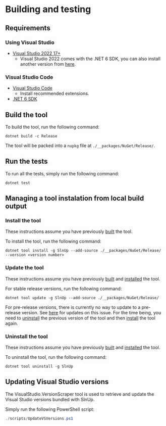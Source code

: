 # Building and testing

## Requirements

### Using Visual Studio

* [Visual Studio 2022 17+](https://visualstudio.microsoft.com/downloads/)
  * Visual Studio 2022 comes with the .NET 6 SDK, you can also install another
    version from [here](https://dotnet.microsoft.com/download/dotnet/6.0).

### Visual Studio Code

* [Visual Studio Code](https://code.visualstudio.com/Download)
  * Install recommended extensions.
* [.NET 6 SDK](https://dotnet.microsoft.com/download/dotnet/6.0)

## Build the tool

To build the tool, run the following command:

``` shell
dotnet build -c Release
```

The tool will be packed into a `nupkg` file at `./__packages/NuGet/Release/`.

## Run the tests

To run all the tests, simply run the following command:

``` shell
dotnet test
```

## Managing a tool instalation from local build output

### Install the tool

These instructions assume you have previously [built](#build-the-tool) the tool.

To install the tool, run the following command:

``` shell
dotnet tool install -g SlnUp --add-source ./__packages/NuGet/Release/ --version <version number>
```

### Update the tool

These instructions assume you have previously [built](#build-the-tool) and [installed](#install-the-tool) the tool.

For stable release versions, run the following command:

``` shell
dotnet tool update -g SlnUp --add-source ./__packages/NuGet/Release/
```

For pre-release versions, there is currently no way to update to a pre-release version. See [here](https://github.com/dotnet/sdk/issues/2551) for updates on this issue. For the time being, you need to [uninstall](#uninstall-the-tool) the previous version of the tool and then [install](#install-the-tool) the tool again.

### Uninstall the tool

These instructions assume you have previously [built](#build-the-tool) and [installed](#install-the-tool) the tool.

To uninstall the tool, run the following command:

``` shell
dotnet tool uninstall -g SlnUp
```

## Updating Visual Studio versions

The VisualStudio.VersionScraper tool is used to retrieve and update the Visual Studio versions bundled with SlnUp.

Simply run the following PowerShell script:

```powershell
./scripts/UpdateVSVersions.ps1
```
